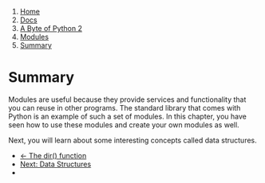 <!-- -
Title: A Byte of Python 2: Modules: Summary
Author: Swaroop C H
Editor: Marios Zindilis
First Published: 2003
Last Updated: 2014-02-18
- -->

<ol class='breadcrumb' itemprop='breadcrumb'>
        <li><a href="/">Home</a></li>
        <li><a href="/docs/">Docs</a></li>
        <li><a href="/docs/a-byte-of-python-2/">A Byte of Python 2</a></li>
        <li><a href="/docs/a-byte-of-python-2/modules/">Modules</a></li>
        <li><a href="/docs/a-byte-of-python-2/modules/summary.html">Summary</a></li>
</ol>

Summary
=======

Modules are useful because they provide services and functionality that 
you can reuse in other programs. The standard library that comes with 
Python is an example of such a set of modules. In this chapter, you 
have seen how to use these modules and create your own modules as well.

Next, you will learn about some interesting concepts called data structures.

<ul class='pager'>
        <li class='previous'><a href='/docs/a-byte-of-python-2/modules/the-dir-function.html'>&larr; The dir() function</a></li>
	<li class='next'><a href='/docs/a-byte-of-python-2/data-structures/'>Next: Data Structures</a><li>
</ul>
